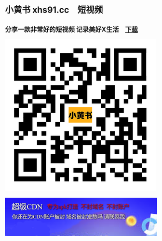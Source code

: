 # 小黄书  xhs91.cc　短视频　

## 分享一款非常好的短视频 记录美好X生活　[下载](https://cn2dimg.xiaoquanapp.com/static/app/小黄书1300-1112.apk)

#### ![image](https://github.com/xhsbook/family/blob/main/xhs_share_qr.png?raw=true)
#### [![image](https://github.com/xhsbook/appshare/blob/main/cdn_ad.png?raw=true)](https://t.me/gobookcdn)
